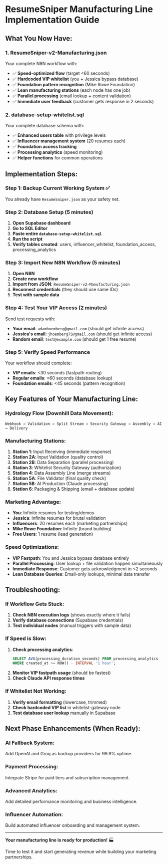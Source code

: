 # ResumeSniper Manufacturing Line Implementation Guide

## What You Now Have:

### 1. **ResumeSniper-v2-Manufacturing.json**
Your complete N8N workflow with:
- ✅ **Speed-optimized flow** (target <60 seconds)
- ✅ **Hardcoded VIP whitelist** (you + Jessica bypass database)
- ✅ **Foundation pattern recognition** (Mike Rowe Foundation)
- ✅ **Lean manufacturing stations** (each node has one job)
- ✅ **Parallel processing** (email lookup + content validation)
- ✅ **Immediate user feedback** (customer gets response in 2 seconds)

### 2. **database-setup-whitelist.sql**  
Your complete database schema with:
- ✅ **Enhanced users table** with privilege levels
- ✅ **Influencer management system** (20 resumes each)
- ✅ **Foundation access tracking**
- ✅ **Processing analytics** (speed monitoring)
- ✅ **Helper functions** for common operations

## Implementation Steps:

### Step 1: Backup Current Working System ✅
You already have `ResumeSniper.json` as your safety net.

### Step 2: Database Setup (5 minutes)
1. **Open Supabase dashboard**
2. **Go to SQL Editor**  
3. **Paste entire `database-setup-whitelist.sql`**
4. **Run the script**
5. **Verify tables created**: users, influencer_whitelist, foundation_access, processing_analytics

### Step 3: Import New N8N Workflow (5 minutes)
1. **Open N8N**
2. **Create new workflow** 
3. **Import from JSON**: `ResumeSniper-v2-Manufacturing.json`
4. **Reconnect credentials** (they should use same IDs)
5. **Test with sample data**

### Step 4: Test Your VIP Access (2 minutes)
Send test requests with:
- **Your email**: `adamhoemberg@gmail.com` (should get infinite access)
- **Jessica's email**: `jhoemberg75@gmail.com` (should get infinite access)  
- **Random email**: `test@example.com` (should get 1 free resume)

### Step 5: Verify Speed Performance
Your workflow should complete:
- **VIP emails**: <30 seconds (fastpath routing)
- **Regular emails**: <60 seconds (database lookup)
- **Foundation emails**: <45 seconds (pattern recognition)

## Key Features of Your Manufacturing Line:

### Hydrology Flow (Downhill Data Movement):
```
Webhook → Validation → Split Stream → Security Gateway → Assembly → AI → Delivery
```

### Manufacturing Stations:
1. **Station 1**: Input Receiving (immediate response)
2. **Station 2A**: Input Validation (quality control)  
3. **Station 2B**: Data Separation (parallel processing)
4. **Station 3**: Whitelist Security Gateway (authorization)
5. **Station 4**: Data Assembly Line (merge streams)
6. **Station 5A**: File Validator (final quality check)
7. **Station 5B**: AI Production (Claude processing)
8. **Station 6**: Packaging & Shipping (email + database update)

### Marketing Advantage:
- **You**: Infinite resumes for testing/demos
- **Jessica**: Infinite resumes for brutal validation
- **Influencers**: 20 resumes each (marketing partnerships)
- **Mike Rowe Foundation**: Infinite (brand building)
- **Free Users**: 1 resume (lead generation)

### Speed Optimizations:
- **VIP Fastpath**: You and Jessica bypass database entirely
- **Parallel Processing**: User lookup + file validation happen simultaneously  
- **Immediate Response**: Customer gets acknowledgment in <2 seconds
- **Lean Database Queries**: Email-only lookups, minimal data transfer

## Troubleshooting:

### If Workflow Gets Stuck:
1. **Check N8N execution logs** (shows exactly where it fails)
2. **Verify database connections** (Supabase credentials)
3. **Test individual nodes** (manual triggers with sample data)

### If Speed is Slow:
1. **Check processing analytics**: 
   ```sql
   SELECT AVG(processing_duration_seconds) FROM processing_analytics 
   WHERE created_at >= NOW() - INTERVAL '1 hour';
   ```
2. **Monitor VIP fastpath usage** (should be fastest)
3. **Check Claude API response times**

### If Whitelist Not Working:
1. **Verify email formatting** (lowercase, trimmed)
2. **Check hardcoded VIP list** in whitelist-gateway node
3. **Test database user lookup** manually in Supabase

## Next Phase Enhancements (When Ready):

### AI Fallback System:
Add OpenAI and Groq as backup providers for 99.9% uptime.

### Payment Processing:
Integrate Stripe for paid tiers and subscription management.

### Advanced Analytics:
Add detailed performance monitoring and business intelligence.

### Influencer Automation:
Build automated influencer onboarding and management system.

---

**Your manufacturing line is ready for production!** 🏭

Time to test it and start generating revenue while building your marketing partnerships.